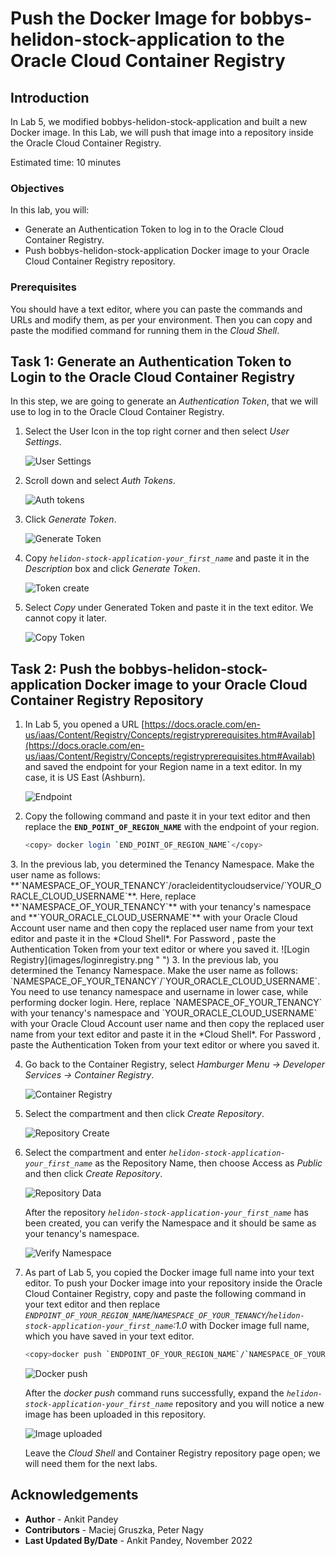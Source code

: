# Push the Docker Image for bobbys-helidon-stock-application to the Oracle Cloud Container Registry

## Introduction

In Lab 5, we modified bobbys-helidon-stock-application and built a new Docker image. In this Lab, we will push that image into a repository inside the Oracle Cloud Container Registry.

Estimated time: 10 minutes

### Objectives

In this lab, you will:

* Generate an Authentication Token to log in to the Oracle Cloud Container Registry.
* Push bobbys-helidon-stock-application Docker image to your Oracle Cloud Container Registry repository.

### Prerequisites

You should have a text editor, where you can paste the commands and URLs and modify them, as per your environment. Then you can copy and paste the modified command for running them in the *Cloud Shell*.

## Task 1: Generate an Authentication Token to Login to the Oracle Cloud Container Registry

In this step, we are going to generate an *Authentication Token*, that we will use to log in to the Oracle Cloud Container Registry.

1. Select the User Icon in the top right corner and then select *User Settings*.

    ![User Settings](images/usersettings.png " ")

2. Scroll down and select *Auth Tokens*.

    ![Auth tokens](images/authtoken.png " ")

3. Click *Generate Token*.

    ![Generate Token](images/generatetoken.png " ")

4. Copy *`helidon-stock-application-your_first_name`* and paste it in the *Description* box and click *Generate Token*.

    ![Token create](images/tokencreate.png " ")

5. Select *Copy* under Generated Token and paste it in the text editor. We cannot copy it later.

    ![Copy Token](images/copytoken.png " ")

## Task 2: Push the bobbys-helidon-stock-application Docker image to your Oracle Cloud Container Registry Repository


1. In Lab 5, you opened a URL [https://docs.oracle.com/en-us/iaas/Content/Registry/Concepts/registryprerequisites.htm#Availab](https://docs.oracle.com/en-us/iaas/Content/Registry/Concepts/registryprerequisites.htm#Availab) and saved the endpoint for your Region name in a text editor. In my case, it is US East (Ashburn).

    ![Endpoint](images/endpoint.png " ")

 2. Copy the following command and paste it in your text editor and then replace the **`END_POINT_OF_REGION_NAME`** with the endpoint of your region.

    ```bash
    <copy> docker login `END_POINT_OF_REGION_NAME`</copy>
    ```
<if type="freetier">
3. In the previous lab, you determined the Tenancy Namespace. Make the user name as follows: **`NAMESPACE_OF_YOUR_TENANCY`/oracleidentitycloudservice/`YOUR_ORACLE_CLOUD_USERNAME`**. Here, replace **`NAMESPACE_OF_YOUR_TENANCY`** with your tenancy's namespace and **`YOUR_ORACLE_CLOUD_USERNAME`** with your Oracle Cloud Account user name and then copy the replaced user name from your text editor and paste it in the *Cloud Shell*. For Password , paste the Authentication Token from your text editor or where you saved it.
    ![Login Registry](images/loginregistry.png " ")
</if>

<if type="livelabs">
3. In the previous lab, you determined the Tenancy Namespace. Make the user name as follows: `NAMESPACE_OF_YOUR_TENANCY`/`YOUR_ORACLE_CLOUD_USERNAME`. You need to use tenancy namespace and username in lower case, while performing docker login. Here, replace `NAMESPACE_OF_YOUR_TENANCY` with your tenancy's namespace and `YOUR_ORACLE_CLOUD_USERNAME` with your Oracle Cloud Account user name and then copy the replaced user name from your text editor and paste it in the *Cloud Shell*. For Password , paste the Authentication Token from your text editor or where you saved it.

</if>

4. Go back to the Container Registry, select *Hamburger Menu -> Developer Services -> Container Registry*.

    ![Container Registry](images/containerregistry.png " ")

5. Select the compartment and then click *Create Repository*.

    ![Repository Create](images/repositorycreate.png " ")

6. Select the compartment and enter *`helidon-stock-application-your_first_name`* as the Repository Name, then choose Access as *Public* and then click *Create Repository*.

    ![Repository Data](images/repositorydata.png " ")

    After the repository *`helidon-stock-application-your_first_name`* has been created, you can verify the Namespace and it should be same as your tenancy's namespace.

    ![Verify Namespace](images/verifynamespace.png " ")

7. As part of Lab 5, you copied the Docker image full name into your text editor. To push your Docker image into your repository inside the Oracle Cloud Container Registry, copy and paste the following command in your text editor and then replace *`ENDPOINT_OF_YOUR_REGION_NAME`/`NAMESPACE_OF_YOUR_TENANCY`/`helidon-stock-application-your_first_name`:1.0* with Docker image full name, which you have saved in your text editor.

    ```bash
    <copy>docker push `ENDPOINT_OF_YOUR_REGION_NAME`/`NAMESPACE_OF_YOUR_TENANCY`/helidon-stock-application-your_first_name:1.0</copy>
    ```

    ![Docker push](images/dockerpush.png " ")

    After the *docker push* command runs successfully, expand the *`helidon-stock-application-your_first_name`* repository and you will notice a new image has been uploaded in this repository.

    ![Image uploaded](images/imageuploaded.png " ")

    Leave the *Cloud Shell* and Container Registry repository page open; we will need them for the next labs.

## Acknowledgements

* **Author** -  Ankit Pandey
* **Contributors** - Maciej Gruszka, Peter Nagy
* **Last Updated By/Date** - Ankit Pandey, November 2022
